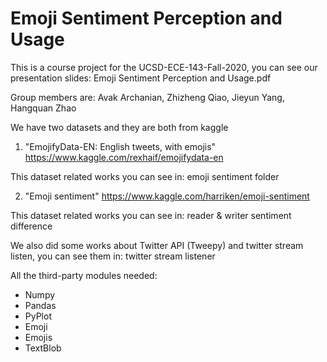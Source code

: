# Emoji Sentiment Perception and Usage
This is a course project for the UCSD-ECE-143-Fall-2020, you can see our presentation slides: Emoji Sentiment Perception and Usage.pdf

Group members are: Avak Archanian, Zhizheng Qiao, Jieyun Yang, Hangquan Zhao

We have two datasets and they are both from kaggle
1. "EmojifyData-EN: English tweets, with emojis" https://www.kaggle.com/rexhaif/emojifydata-en 

This dataset related works you can see in: emoji sentiment folder

2. "Emoji sentiment" https://www.kaggle.com/harriken/emoji-sentiment

This dataset related works you can see in: reader & writer sentiment difference

We also did some works about Twitter API (Tweepy) and twitter stream listen, you can see them in: twitter stream listener


All the third-party modules needed:
- Numpy
- Pandas
- PyPlot 
- Emoji
- Emojis
- TextBlob





